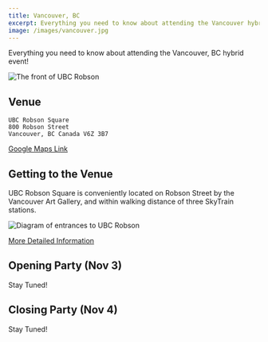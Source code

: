```yaml
---
title: Vancouver, BC
excerpt: Everything you need to know about attending the Vancouver hybrid event!
image: /images/vancouver.jpg
---
```

Everything you need to know about attending the Vancouver, BC hybrid event!

![The front of UBC Robson](/images/ubc-front.jpg)
## Venue

```
UBC Robson Square
800 Robson Street
Vancouver, BC Canada V6Z 3B7
```

[Google Maps Link](https://goo.gl/maps/TpEYenysDKrbR2fQ9)

## Getting to the Venue

UBC Robson Square is conveniently located on Robson Street by the Vancouver Art Gallery, and within walking distance of three SkyTrain stations.

![Diagram of entrances to UBC Robson](https://robsonsquare.ubc.ca/files/2018/02/map-780x780.jpg)

[More Detailed Information](https://robsonsquare.ubc.ca/contact-directions/)

## Opening Party (Nov 3)

Stay Tuned!
## Closing Party (Nov 4)

Stay Tuned!